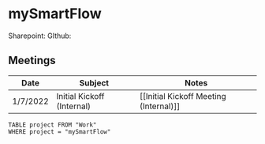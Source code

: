 # mySmartFlow

Sharepoint: 
GIthub:

## Meetings
| Date     | Subject                    | Notes         |
| -------- | -------------------------- | ------------- |
| 1/7/2022 | Initial Kickoff (Internal) | [[Initial Kickoff Meeting (Internal)]] |



```dataview
TABLE project FROM "Work"
WHERE project = "mySmartFlow"

```

